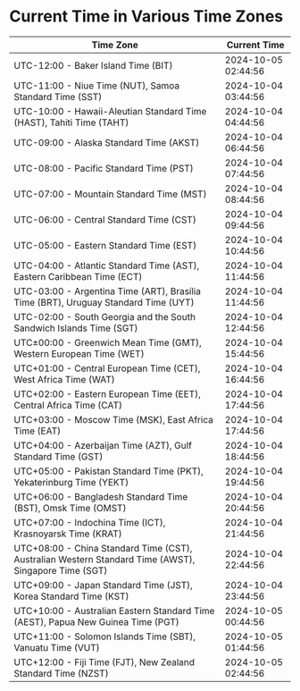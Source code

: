 # Current Time in Various Time Zones

| Time Zone | Current Time |
|-----------|--------------|
| UTC-12:00 - Baker Island Time (BIT) | 2024-10-05 02:44:56 |
| UTC-11:00 - Niue Time (NUT), Samoa Standard Time (SST) | 2024-10-04 03:44:56 |
| UTC-10:00 - Hawaii-Aleutian Standard Time (HAST), Tahiti Time (TAHT) | 2024-10-04 04:44:56 |
| UTC-09:00 - Alaska Standard Time (AKST) | 2024-10-04 06:44:56 |
| UTC-08:00 - Pacific Standard Time (PST) | 2024-10-04 07:44:56 |
| UTC-07:00 - Mountain Standard Time (MST) | 2024-10-04 08:44:56 |
| UTC-06:00 - Central Standard Time (CST) | 2024-10-04 09:44:56 |
| UTC-05:00 - Eastern Standard Time (EST) | 2024-10-04 10:44:56 |
| UTC-04:00 - Atlantic Standard Time (AST), Eastern Caribbean Time (ECT) | 2024-10-04 11:44:56 |
| UTC-03:00 - Argentina Time (ART), Brasília Time (BRT), Uruguay Standard Time (UYT) | 2024-10-04 11:44:56 |
| UTC-02:00 - South Georgia and the South Sandwich Islands Time (SGT) | 2024-10-04 12:44:56 |
| UTC±00:00 - Greenwich Mean Time (GMT), Western European Time (WET) | 2024-10-04 15:44:56 |
| UTC+01:00 - Central European Time (CET), West Africa Time (WAT) | 2024-10-04 16:44:56 |
| UTC+02:00 - Eastern European Time (EET), Central Africa Time (CAT) | 2024-10-04 17:44:56 |
| UTC+03:00 - Moscow Time (MSK), East Africa Time (EAT) | 2024-10-04 17:44:56 |
| UTC+04:00 - Azerbaijan Time (AZT), Gulf Standard Time (GST) | 2024-10-04 18:44:56 |
| UTC+05:00 - Pakistan Standard Time (PKT), Yekaterinburg Time (YEKT) | 2024-10-04 19:44:56 |
| UTC+06:00 - Bangladesh Standard Time (BST), Omsk Time (OMST) | 2024-10-04 20:44:56 |
| UTC+07:00 - Indochina Time (ICT), Krasnoyarsk Time (KRAT) | 2024-10-04 21:44:56 |
| UTC+08:00 - China Standard Time (CST), Australian Western Standard Time (AWST), Singapore Time (SGT) | 2024-10-04 22:44:56 |
| UTC+09:00 - Japan Standard Time (JST), Korea Standard Time (KST) | 2024-10-04 23:44:56 |
| UTC+10:00 - Australian Eastern Standard Time (AEST), Papua New Guinea Time (PGT) | 2024-10-05 00:44:56 |
| UTC+11:00 - Solomon Islands Time (SBT), Vanuatu Time (VUT) | 2024-10-05 01:44:56 |
| UTC+12:00 - Fiji Time (FJT), New Zealand Standard Time (NZST) | 2024-10-05 02:44:56 |
